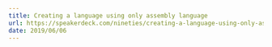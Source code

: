 ```yaml
---
title: Creating a language using only assembly language
url: https://speakerdeck.com/nineties/creating-a-language-using-only-assembly-language
date: 2019/06/06
---
```

